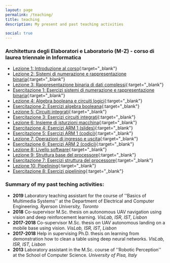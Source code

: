 ```yaml
---
layout: page
permalink: /teaching/
title: teaching
description: My present and past teaching activities

social: true
---
```


### Architettura degli Elaboratori e Laboratorio (M-Z) - corso di laurea triennale in Informatica

* [Lezione 1: Introduzione al corso](../assets/pdf/introduzione-al-corso.pdf){:target="\_blank"}
* [Lezione 2: Sistemi di numerazione e rappresentazione binaria](../assets/pdf/Sistemi-di-numerazione-e-rappresentazione-binaria.pdf){:target="\_blank"}
* [Lezione 3: Rappresentazione binaria di dati complessi](../assets/pdf/Rappresentazione-binaria-di-dati-complessi.pdf){:target="\_blank"}
* [Esercitazione 1: Esercizi sistemi di numerazione e rappresentazione binaria](../assets/pdf/Esercizi-sistemi-di-numerazione-e-rappresentazione-binaria.pdf){:target="\_blank"}
* [Lezione 4: Algebra booleana e circuiti logici](../assets/pdf/algebra-booleana-e-circuiti-logici.pdf){:target="\_blank"}
* [Esercitazione 2: Esercizi algebra booleana](../assets/pdf/Esercizi-algebra-booleana.pdf){:target="\_blank"}
* [Lezione 5: Circuiti integrati](../assets/pdf/Tecnologia-microelettronica.pdf){:target="\_blank"}
* [Esercitazione 3: Esercizi circuiti integrati](../assets/pdf/Esercizi-circuiti-logici.pdf){:target="\_blank"}
* [Lezione 6: Insieme di isturzioni macchina](../assets/pdf/Insieme-di-istruzioni-macchina.pdf){:target="\_blank"}
* [Esercitazione 4: Esercizi ARM 1 (slides)](../assets/pdf/Esercitazione-ARM-1.pdf){:target="\_blank"}
* [Esercitazione 5: Esercizi ARM 1 (codici)](../assets/archives/Primi-esercizi-ARM.zip){:target="\_blank"}
* [Lezione 7: Operazioni di ingresso e uscita](../assets/pdf/Operazioni-di-ingresso-e-uscita.pdf){:target="\_blank"}
* [Esercitazione 6: Esercizi ARM 2 (codici)](../assets/archives/Secondi-esercizi-ARM.zip){:target="\_blank"}
* [Lezione 8: Livello software](../assets/pdf/Livello-software.pdf){:target="\_blank"}
* [Lezione 9: Struttura base del processore](../assets/pdf/Struttura-base-del-processore.pdf){:target="\_blank"}
* [Esercitazione 7: Esercizi struttura del processore](../assets/pdf/Esercizi-struttura-del-processore.pdf){:target="\_blank"}
* [Lezione 10: Pipelining](../assets/pdf/Pipelining.pdf){:target="\_blank"}
* [Esercitazione 8: Esercizi pipelining](../assets/pdf/Esercizi-pipelining.pdf){:target="\_blank"}

### Summary of my past teching activities:

* <b>2019</b> Laboratory teaching assistant for the course of ''Basics of Multimedia Systems'' at the Department of Electrical and Computer Engineering. <i>Ryerson University, Toronto</i>
* <b>2018</b> Co-supervisor M.Sc. thesis on autonomous UAV navigation using vision and deep reinforcement learning. <i>VisLab, ISR, IST, Lisbon</i>
* <b>2017-2018</b> Co-supervisor M.Sc. thesis on UAV autonomous landing on a mobile base using vision. <i>VisLab, ISR, IST, Lisbon</i>
* <b>2017-2018</b> Help in supervising Ph.D. thesis on learning from demonstration how to clean a table using deep neural networks. <i>VisLab, ISR, IST, Lisbon</i>
* <b>2013</b> Laboratory assistant in the M.Sc. course of ''Robotic Perception'' at the School of Computer Science. <i>University of Pisa, Italy</i>
